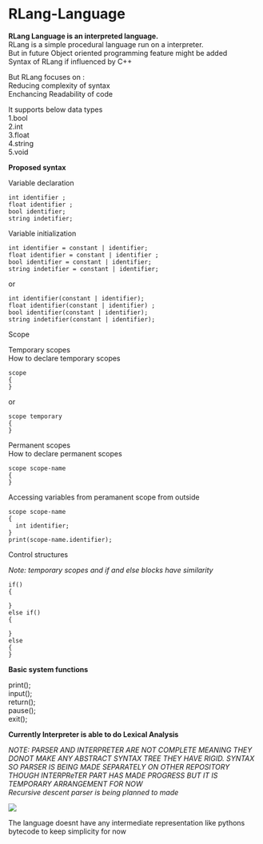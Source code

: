 # RLang-Language
**RLang Language is an interpreted language.**<br>
RLang is a simple procedural language run on a interpreter.<br>
But in future Object oriented programming feature might be added<br>
Syntax of RLang if influenced by C++<br>

But RLang focuses on :<br>
Reducing complexity of syntax <br>
Enchancing Readability of code<br>

It supports below data types <br>
1.bool<br>
2.int<br>
3.float<br>
4.string <br>
5.void<br>

**Proposed syntax** <br>

Variable declaration<br>

```
int identifier ;
float identifier ;
bool identifier;
string indetifier;
```

Variable initialization<br>
```
int identifier = constant | identifier;
float identifier = constant | identifier ;
bool identifier = constant | identifier;
string indetifier = constant | identifier;
```
or
```
int identifier(constant | identifier);
float identifier(constant | identifier) ;
bool identifier(constant | identifier);
string indetifier(constant | identifier);
```

Scope<br>

Temporary scopes<br>
How to declare temporary scopes<br>

```
scope
{
}
```
 or <br>
 
```
scope temporary
{
}
```

Permanent scopes<br>
How to declare permanent scopes<br>

```
scope scope-name 
{
}
```

Accessing variables from peramanent scope from  outside<br>

```
scope scope-name 
{
  int identifier; 
}
print(scope-name.identifier);
```

Control structures<br>

*Note: temporary scopes and if and else blocks have similarity*<br>

```
if()
{
 
}
else if()
{

}
else
{
}
```


**Basic system functions**<br>

print();<br>
input();<br>
return();<br>
pause();<br>
exit();<br>

**Currently Interpreter is able to do Lexical Analysis**<br>

*NOTE: PARSER AND INTERPRETER ARE NOT COMPLETE MEANING THEY DONOT MAKE ANY ABSTRACT SYNTAX TREE THEY HAVE RIGID.
SYNTAX SO PARSER IS BEING MADE SEPARATELY ON OTHER REPOSITORY<br>
THOUGH INTERPReTER PART HAS MADE PROGRESS BUT IT IS TEMPORARY ARRANGEMENT FOR NOW<br>
Recursive descent parser is being planned to made*<br>

![](https://github.com/raviverma2791747/RLang-Language/blob/master/RLang/Assests/Program%20structure.png)

The language doesnt have any intermediate representation like pythons bytecode to keep simplicity for now<br>
